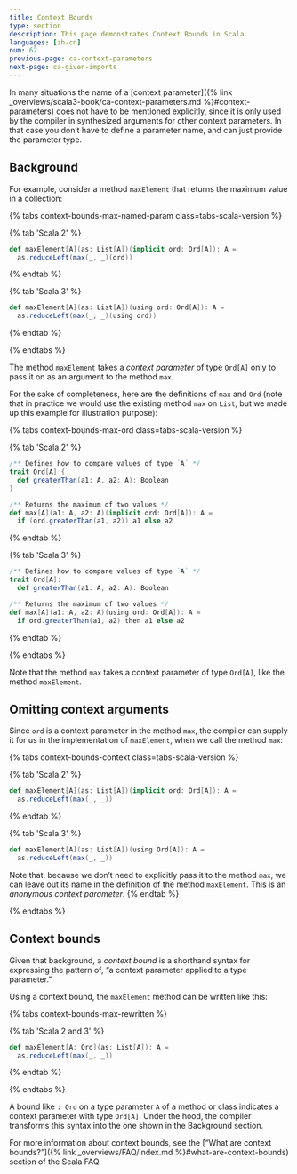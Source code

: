 ```yaml
---
title: Context Bounds
type: section
description: This page demonstrates Context Bounds in Scala.
languages: [zh-cn]
num: 62
previous-page: ca-context-parameters
next-page: ca-given-imports
---
```


In many situations the name of a [context parameter]({% link _overviews/scala3-book/ca-context-parameters.md %}#context-parameters) does not have to be mentioned explicitly, since it is only used by the compiler in synthesized arguments for other context parameters.
In that case you don’t have to define a parameter name, and can just provide the parameter type.


## Background

For example, consider a method `maxElement` that returns the maximum value in a collection:

{% tabs context-bounds-max-named-param class=tabs-scala-version %}

{% tab 'Scala 2' %}
```scala
def maxElement[A](as: List[A])(implicit ord: Ord[A]): A =
  as.reduceLeft(max(_, _)(ord))
```
{% endtab %}

{% tab 'Scala 3' %}
```scala
def maxElement[A](as: List[A])(using ord: Ord[A]): A =
  as.reduceLeft(max(_, _)(using ord))
```
{% endtab %}

{% endtabs %}

The method `maxElement` takes a _context parameter_ of type `Ord[A]` only to pass it on as an argument to the method
`max`.

For the sake of completeness, here are the definitions of `max` and `Ord` (note that in practice we would use the
existing method `max` on `List`, but we made up this example for illustration purpose):

{% tabs context-bounds-max-ord class=tabs-scala-version %}

{% tab 'Scala 2' %}
```scala
/** Defines how to compare values of type `A` */
trait Ord[A] {
  def greaterThan(a1: A, a2: A): Boolean
}

/** Returns the maximum of two values */
def max[A](a1: A, a2: A)(implicit ord: Ord[A]): A =
  if (ord.greaterThan(a1, a2)) a1 else a2
```
{% endtab %}

{% tab 'Scala 3' %}
```scala
/** Defines how to compare values of type `A` */
trait Ord[A]:
  def greaterThan(a1: A, a2: A): Boolean

/** Returns the maximum of two values */
def max[A](a1: A, a2: A)(using ord: Ord[A]): A =
  if ord.greaterThan(a1, a2) then a1 else a2
```
{% endtab %}

{% endtabs %}

Note that the method `max` takes a context parameter of type `Ord[A]`, like the method `maxElement`.

## Omitting context arguments

Since `ord` is a context parameter in the method `max`, the compiler can supply it for us in the implementation of `maxElement`,
when we call the method `max`:

{% tabs context-bounds-context class=tabs-scala-version %}

{% tab 'Scala 2' %}
```scala
def maxElement[A](as: List[A])(implicit ord: Ord[A]): A =
  as.reduceLeft(max(_, _))
```
{% endtab %}

{% tab 'Scala 3' %}
```scala
def maxElement[A](as: List[A])(using Ord[A]): A =
  as.reduceLeft(max(_, _))
```

Note that, because we don’t need to explicitly pass it to the method `max`, we can leave out its name in the definition
of the method `maxElement`. This is an _anonymous context parameter_.
{% endtab %}

{% endtabs %}

## Context bounds

Given that background, a _context bound_ is a shorthand syntax for expressing the pattern of, “a context parameter applied to a type parameter.”

Using a context bound, the `maxElement` method can be written like this:

{% tabs context-bounds-max-rewritten %}

{% tab 'Scala 2 and 3' %}

```scala
def maxElement[A: Ord](as: List[A]): A =
  as.reduceLeft(max(_, _))
```

{% endtab %}

{% endtabs %}


A bound like `: Ord` on a type parameter `A` of a method or class indicates a context parameter with type `Ord[A]`.
Under the hood, the compiler transforms this syntax into the one shown in the Background section.

For more information about context bounds, see the [“What are context bounds?”]({% link _overviews/FAQ/index.md %}#what-are-context-bounds) section of the Scala FAQ.
